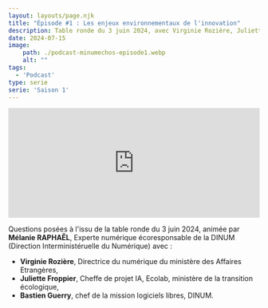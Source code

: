 ```yaml
---
layout: layouts/page.njk
title: "Épisode #1 : Les enjeux environnementaux de l'innovation"
description: Table ronde du 3 juin 2024, avec Virginie Rozière, Juliette Froppier, Bastien Guerry et animée par Mélanie Raphaël. Quels sont les défis environnementaux de l'innovation numérique ? Avec des contraintes de cybersécurité ? Dans l'IA ? Quels sont les apports des logiciels libres ?
date: 2024-07-15
image:
    path: ./podcast-minumechos-episode1.webp
    alt: ""
tags:
  - 'Podcast'
type: serie
serie: 'Saison 1'
---
```

<!-- intégration Acast -->

<iframe title="Embed Player" width="100%" height="220px" src="https://embed.acast.com/669e18c83847f8c1a590bc69/66a250708f24d109f2184ec7" scrolling="no" frameBorder="0" style="border:none;overflow:hidden;"></iframe>


<!-- légende du podcast-->

<!-- forcer un saut de ligne-->
</br>

Questions posées à l'issu de la table ronde du 3 juin 2024, animée par **Mélanie RAPHAÊL**, Experte numérique écoresponsable de la DINUM (Direction Interministéruelle du Numérique) avec :
* **Virginie Rozière**, Directrice du numérique du ministère des Affaires Etrangères,
* **Juliette Froppier**, Cheffe de projet IA, Ecolab, ministère de la transition écologique,
* **Bastien Guerry**, chef de la mission logiciels libres, DINUM.


